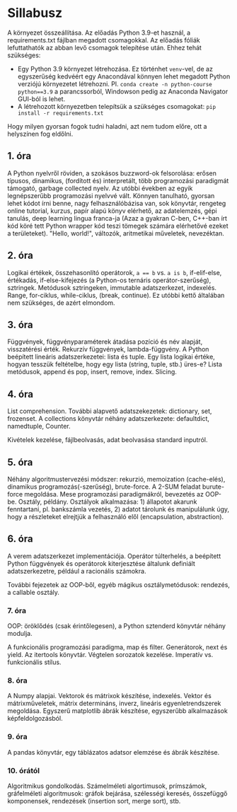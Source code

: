 # Sillabusz


A környezet összeállítása. Az előadás Python 3.9-et használ, a requirements.txt fájlban megadott csomagokkal. Az előadás fóliák lefuttathatók az abban levő csomagok telepítése után. Ehhez tehát szükséges:
* Egy Python 3.9 környezet létrehozása. Ez történhet `venv`-vel, de az egyszerűség kedvéért egy Anacondával könnyen lehet megadott Python verziójú környezetet létrehozni. Pl. `conda create -n python-course python==3.9` a parancssorból, Windowson pedig az Anaconda Navigator GUI-ból is lehet.
* A létrehozott környezetben telepítsük a szükséges csomagokat: `pip install -r requirements.txt`

Hogy milyen gyorsan fogok tudni haladni, azt nem tudom előre, ott a helyszínen fog eldőlni.


## 1. óra


A Python nyelvről röviden, a szokásos buzzword-ok felsorolása: erősen típusos, dinamikus, (fordított és) interpretált, több programozási paradigmát támogató, garbage collected nyelv.
Az utóbbi években az egyik legnépszerűbb programozási nyelvvé vált. Könnyen tanulható, gyorsan lehet kódot írni benne, nagy felhasználóbázisa van, sok könyvtár, rengeteg online tutorial, kurzus, papír alapú könyv elérhető, az adatelemzés, gépi tanulás, deep learning lingua franca-ja (Azaz a gyakran C-ben, C++-ban írt kód köré tett Python wrapper kód teszi tömegek számára elérhetővé ezeket a területeket). "Hello, world!", változók, aritmetikai műveletek, nevezéktan.

## 2. óra

Logikai értékek, összehasonlító operátorok, `a == b` vs. `a is b`, if-elif-else, értékadás, if-else-kifejezés (a Python-os ternáris operátor-szerűség), sztringek. Metódusok sztringeken, immutable adatszerkezet, indexelés. Range, for-ciklus, while-ciklus, (break, continue). Ez utóbbi kettő általában nem szükséges, de azért elmondom.


## 3. óra

Függvények, függvényparaméterek átadása pozíció és név alapját, visszatérési érték. Rekurzív függvények, lambda-függvény. A Python beépített lineáris adatszerkezetei: lista és tuple. Egy lista logikai értéke, hogyan tesszük feltételbe, hogy egy lista (string, tuple, stb.) üres-e? Lista metódusok, append és pop, insert, remove, index. Slicing.


## 4. óra

List comprehension. További alapvető adatszekezetek: dictionary, set, frozenset. A collections könyvtár néhány adatszerkezete: defaultdict, namedtuple, Counter.

Kivételek kezelése, fájlbeolvasás, adat beolvasása standard inputról.


## 5. óra

Néhány algoritmustervezési módszer: rekurzió, memoization (cache-elés), dinamikus programozás(-szerűség), brute-force. A
2-SUM feladat burute-force megoldása. Mese programozási paradigmákról, bevezetés az OOP-be. Osztály, példány. Osztályok
alkalmazása: 1) állapotot akarunk fenntartani, pl. bankszámla vezetés, 2) adatot tárolunk és manipulálunk úgy, hogy a részleteket elrejtjük a felhasználó elől (encapsulation, abstraction).


## 6. óra

A verem adatszerkezet implementációja. Operátor túlterhelés, a
beépített Python függvények és operátorok kiterjesztése általunk definiált adatszerkezetre, például a racionális számokra.

További fejezetek az OOP-ből, egyéb mágikus osztálymetódusok: rendezés, a callable osztály.


### 7. óra

OOP: öröklődés (csak érintőlegesen), a Python sztenderd könyvtár néhány modulja.

A funkcionális programozási paradigma, map és filter. Generátorok, next és yield. Az itertools könyvtár. Végtelen sorozatok kezelése. Imperatív vs. funkcionális stílus.


### 8. óra

A Numpy alapjai. Vektorok és mátrixok készítése, indexelés. Vektor és mátrixműveletek, mátrix determináns, inverz, lineáris egyenletrendszerek megoldása. Egyszerű matplotlib ábrák készítése, egyszerűbb alkalmazások képfeldolgozásból.


### 9. óra

A pandas könyvtár, egy táblázatos adatsor elemzése és ábrák készítése.


### 10. órától

Algoritmikus gondolkodás. Számelméleti algortimusok, prímszámok, gráfelméleti algoritmusok: gráfok bejárása, szélességi keresés, összefüggő komponensek, rendezések (insertion sort, merge sort), stb.
